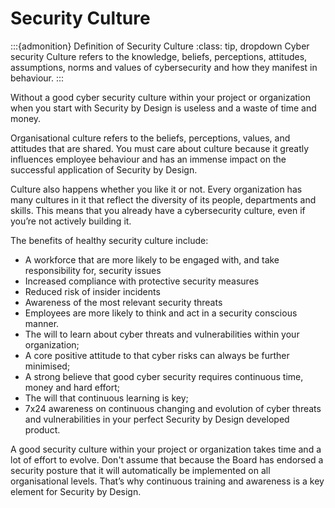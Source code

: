 # Security Culture

:::{admonition} Definition of Security Culture
:class: tip, dropdown
Cyber security Culture refers to the knowledge, beliefs, perceptions, attitudes, assumptions, norms and values of cybersecurity and how they manifest in behaviour.
:::



Without a good cyber security culture within your project or organization when you start with Security by Design is useless and a waste of time and money.

Organisational culture refers to the beliefs, perceptions, values, and attitudes that are shared. You must care about culture because it greatly influences employee behaviour and has an immense impact on the successful application of Security by Design.

Culture also happens whether you like it or not. Every organization has many cultures in it that reflect the diversity of its people, departments and skills. This means that you already have a cybersecurity culture, even if you’re not actively building it. 

The benefits of healthy  security culture include:
 *   A workforce that are more likely to be engaged with, and take responsibility for, security issues
 *   Increased compliance with protective security measures
 *   Reduced risk of insider incidents
 *   Awareness of the most relevant security threats
 *   Employees are more likely to think and act in a security conscious manner.
* The will to learn about cyber threats and vulnerabilities within your organization;
* A core positive attitude to that cyber risks can always be further minimised;
* A strong believe that good cyber security requires continuous time, money and hard effort;
* The will that continuous learning is key;
* 7x24 awareness on continuous changing and evolution of cyber threats and vulnerabilities in your perfect Security by Design developed product.


A good security culture within your project or organization takes time and a lot of effort to evolve.  Don't assume that because the Board has endorsed a security posture that it will automatically be implemented on all organisational levels. That’s why continuous training and awareness is a key element for Security by Design.


